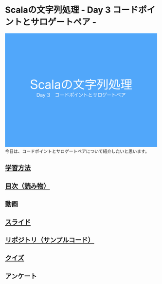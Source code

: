 <h1>Scalaの文字列処理 - Day 3 コードポイントとサロゲートペア -</h1>
<img src="/image/string_course.001.jpeg" width="500px"><br>
今日は、コードポイントとサロゲートペアについて紹介したいと思います。  
<h2><a href="http://ynupc.github.io/course/scalastringcourse/index.html" target="_blank">学習方法</a></h2>
<h2><a href="SUMMARY.md">目次（読み物）</a></h2>
<h2>動画</h2>
<h2><a href="//www.slideshare.net/ynupc/scala-day-3" target="_blank">スライド</a></h2>
<h2><a href="https://github.com/ynupc/scalastringcourseday3" target="_blank">リポジトリ（サンプルコード）</a></h2>
<h2><a href="http://ynupc.github.io/course/scalastringcourse/day3/" target="_blank">クイズ</a></h2>
<h2>アンケート</h2>

